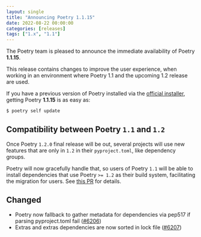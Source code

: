 ```yaml
---
layout: single
title: "Announcing Poetry 1.1.15"
date: 2022-08-22 00:00:00
categories: [releases]
tags: ["1.x", "1.1"]
---
```


The Poetry team is pleased to announce the immediate availability of Poetry **1.1.15**.

<!--more-->

This release contains changes to improve the user experience, when working in an environment where Poetry 1.1 and the
upcoming 1.2 release are used.

If you have a previous version of Poetry installed via the [official installer](/docs/#installation),
getting Poetry **1.1.15** is as easy as:

```bash
$ poetry self update
```

## Compatibility between Poetry `1.1` and `1.2`

Once Poetry `1.2.0` final release will be out, several projects will use new features that are only in `1.2` in their
`pyproject.toml`, like dependency groups.

Poetry will now gracefully handle that, so users of Poetry `1.1` will be able to install dependencies that use Poetry
`>= 1.2` as their build system, facilitating the migration for users.
See [this PR](https://github.com/python-poetry/poetry/pull/5834) for details.

## Changed

- Poetry now fallback to gather metadata for dependencies via pep517 if parsing pyproject.toml fail ([#6206](https://github.com/python-poetry/poetry/pull/6206))
- Extras and extras dependencies are now sorted in lock file ([#6207](https://github.com/python-poetry/poetry/pull/6207))

